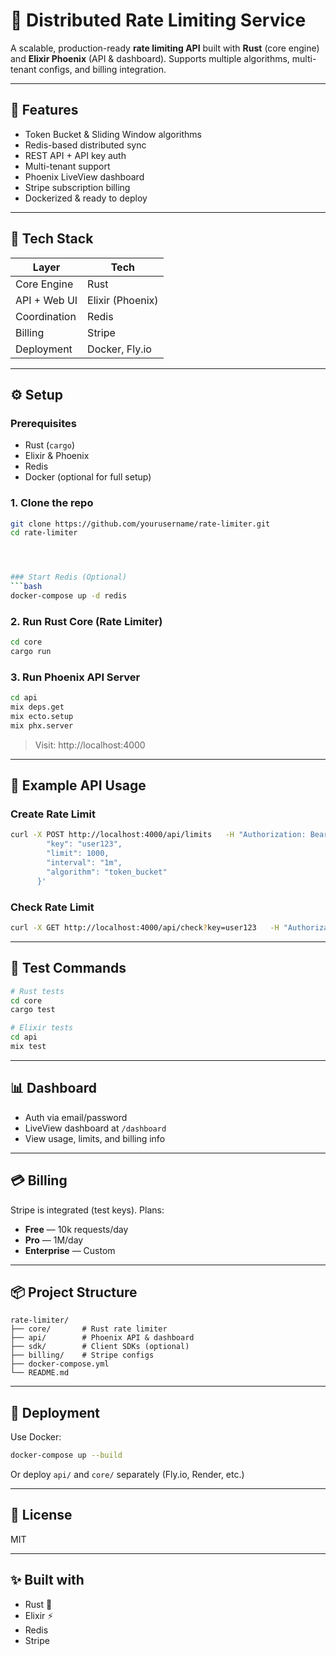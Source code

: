 # 🚦 Distributed Rate Limiting Service

A scalable, production-ready **rate limiting API** built with **Rust** (core engine) and **Elixir Phoenix** (API & dashboard). Supports multiple algorithms, multi-tenant configs, and billing integration.

---

## 📌 Features

- Token Bucket & Sliding Window algorithms
- Redis-based distributed sync
- REST API + API key auth
- Multi-tenant support
- Phoenix LiveView dashboard
- Stripe subscription billing
- Dockerized & ready to deploy

---

## 🧱 Tech Stack

| Layer            | Tech               |
|------------------|--------------------|
| Core Engine      | Rust               |
| API + Web UI     | Elixir (Phoenix)   |
| Coordination     | Redis              |
| Billing          | Stripe             |
| Deployment       | Docker, Fly.io     |

---

## ⚙️ Setup

### Prerequisites
- Rust (`cargo`)
- Elixir & Phoenix
- Redis
- Docker (optional for full setup)

### 1. Clone the repo

```bash
git clone https://github.com/yourusername/rate-limiter.git
cd rate-limiter




### Start Redis (Optional)
```bash
docker-compose up -d redis
```

### 2. Run Rust Core (Rate Limiter)
```bash
cd core
cargo run
```

### 3. Run Phoenix API Server
```bash
cd api
mix deps.get
mix ecto.setup
mix phx.server
```

> Visit: http://localhost:4000

---

## 📡 Example API Usage

### Create Rate Limit
```bash
curl -X POST http://localhost:4000/api/limits   -H "Authorization: Bearer <api-key>"   -H "Content-Type: application/json"   -d '{
        "key": "user123",
        "limit": 1000,
        "interval": "1m",
        "algorithm": "token_bucket"
      }'
```

### Check Rate Limit
```bash
curl -X GET http://localhost:4000/api/check?key=user123   -H "Authorization: Bearer <api-key>"
```

---

## 🧪 Test Commands

```bash
# Rust tests
cd core
cargo test

# Elixir tests
cd api
mix test
```

---

## 📊 Dashboard

- Auth via email/password
- LiveView dashboard at `/dashboard`
- View usage, limits, and billing info

---

## 💳 Billing

Stripe is integrated (test keys). Plans:

- **Free** — 10k requests/day
- **Pro** — 1M/day
- **Enterprise** — Custom

---

## 📦 Project Structure

```
rate-limiter/
├── core/       # Rust rate limiter
├── api/        # Phoenix API & dashboard
├── sdk/        # Client SDKs (optional)
├── billing/    # Stripe configs
├── docker-compose.yml
└── README.md
```

---

## 🚀 Deployment

Use Docker:

```bash
docker-compose up --build
```

Or deploy `api/` and `core/` separately (Fly.io, Render, etc.)

---

## 📖 License

MIT

---

## ✨ Built with

- Rust 🦀
- Elixir ⚡
- Redis
- Stripe
